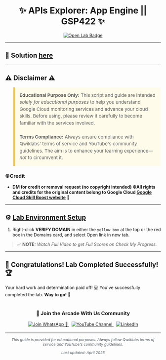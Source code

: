 <h1 align="center">
✨  APIs Explorer: App Engine || GSP422 ✨
</h1>

<div align="center">
  <a href="https://www.cloudskillsboost.google/focuses/3662?parent=catalog"_blank" rel="noopener noreferrer">
    <img src="https://img.shields.io/badge/Open_Lab-Cloud_Skills_Boost-4285F4?style=for-the-badge&logo=google&logoColor=white&labelColor=34A853" alt="Open Lab Badge">
  </a>
</div>

---

## 🔑 Solution [here]()

---

## ⚠️ Disclaimer ⚠️

<blockquote style="background-color: #fffbea; border-left: 6px solid #f7c948; padding: 1em; font-size: 15px; line-height: 1.5;">
  <strong>Educational Purpose Only:</strong> This script and guide are intended <em>solely for educational purposes</em> to help you understand Google Cloud monitoring services and advance your cloud skills. Before using, please review it carefully to become familiar with the services involved.
  <br><br>
  <strong>Terms Compliance:</strong> Always ensure compliance with Qwiklabs' terms of service and YouTube's community guidelines. The aim is to enhance your learning experience—<em>not</em> to circumvent it.
</blockquote>

### ©Credit
- **DM for credit or removal request (no copyright intended) ©All rights and credits for the original content belong to Google Cloud [Google Cloud Skill Boost website](https://www.cloudskillsboost.google/)** 🙏

---

## ⚙️ <ins>Lab Environment Setup</ins>

1. Right-click **VERIFY DOMAIN** in either the `yellow box` at the top or the red box in the Domains card, and select Open link in new tab.

> ✅ **NOTE:** *Watch Full Video to get Full Scores on Check My Progress.*


---

## 🎉 **Congratulations! Lab Completed Successfully!** 🏆  

Your hard work and determination paid off! 💻
You've successfully completed the lab. **Way to go!** 🚀


<div align="center" style="padding: 5px;">
  <h3>📱 Join the Arcade With Us Community</h3>
  
  <a href="https://chat.whatsapp.com/KN3NvYNTJvU5xMCVTORJtS">
    <img src="https://img.shields.io/badge/Join_WhatsApp-25D366?style=for-the-badge&logo=whatsapp&logoColor=white" alt="Join WhatsApp 👥">
  </a>
  &nbsp;
  <a href="https://youtube.com/@arcadewithus_we?si=yeEby5M3k40gdX4l">
    <img src="https://img.shields.io/badge/Subscribe-Arcade%20With%20Us-FF0000?style=for-the-badge&logo=youtube&logoColor=white" alt="YouTube Channel">
  </a>
  &nbsp;
  <a href="https://www.linkedin.com/in/tripti-gupta-a28a6832b/">
    <img src="https://img.shields.io/badge/LINKEDIN-Tripti%20Gupta-0077B5?style=for-the-badge&logo=linkedin&logoColor=white" alt="LinkedIn">
</a>


</div>

---

<div align="center">
  <p style="font-size: 12px; color: #586069;">
    <em>This guide is provided for educational purposes. Always follow Qwiklabs terms of service and YouTube's community guidelines.</em>
  </p>
  <p style="font-size: 12px; color: #586069;">
    <em>Last updated: April 2025</em>
  </p>
</div>
